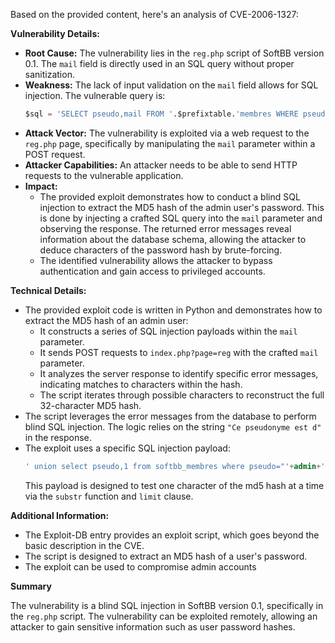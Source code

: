 Based on the provided content, here's an analysis of CVE-2006-1327:

**Vulnerability Details:**

*   **Root Cause:** The vulnerability lies in the `reg.php` script of SoftBB version 0.1. The `mail` field is directly used in an SQL query without proper sanitization.
*   **Weakness:** The lack of input validation on the `mail` field allows for SQL injection. The vulnerable query is:
    ```sql
    $sql = 'SELECT pseudo,mail FROM '.$prefixtable.'membres WHERE pseudo = "'.add_gpc($pseudoreg).'" OR mail = "'.$mail.'"';
    ```
*   **Attack Vector:** The vulnerability is exploited via a web request to the `reg.php` page, specifically by manipulating the `mail` parameter within a POST request.
*   **Attacker Capabilities:** An attacker needs to be able to send HTTP requests to the vulnerable application.
*  **Impact:**
    *   The provided exploit demonstrates how to conduct a blind SQL injection to extract the MD5 hash of the admin user's password. This is done by injecting a crafted SQL query into the `mail` parameter and observing the response. The returned error messages reveal information about the database schema, allowing the attacker to deduce characters of the password hash by brute-forcing.
    *   The identified vulnerability allows the attacker to bypass authentication and gain access to privileged accounts.

**Technical Details:**

*   The provided exploit code is written in Python and demonstrates how to extract the MD5 hash of an admin user:
    *   It constructs a series of SQL injection payloads within the `mail` parameter.
    *   It sends POST requests to `index.php?page=reg` with the crafted `mail` parameter.
    *   It analyzes the server response to identify specific error messages, indicating matches to characters within the hash.
    *   The script iterates through possible characters to reconstruct the full 32-character MD5 hash.
*   The script leverages the error messages from the database to perform blind SQL injection. The logic relies on the string `"Ce pseudonyme est d"` in the response.
*   The exploit uses a specific SQL injection payload:
    ```sql
    ' union select pseudo,1 from softbb_membres where pseudo="'+admin+'" and substr(mdp,'+str(i)+',1)="'+a+'" limit 1,1#'
    ```
    This payload is designed to test one character of the md5 hash at a time via the `substr` function and `limit` clause.

**Additional Information:**

*   The Exploit-DB entry provides an exploit script, which goes beyond the basic description in the CVE.
*   The script is designed to extract an MD5 hash of a user's password.
*   The exploit can be used to compromise admin accounts

**Summary**

The vulnerability is a blind SQL injection in SoftBB version 0.1, specifically in the `reg.php` script. The vulnerability can be exploited remotely, allowing an attacker to gain sensitive information such as user password hashes.